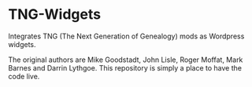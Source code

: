 TNG-Widgets
===========

Integrates TNG (The Next Generation of Genealogy) mods as Wordpress widgets.

The original authors are Mike Goodstadt, John Lisle, Roger Moffat, Mark Barnes and Darrin Lythgoe. This repository is simply a place to have the code live. 
